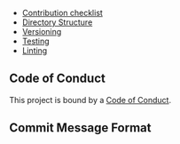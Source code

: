 
* [Contribution checklist][contribution-checklist]
* [Directory Structure][directory-structure]
* [Versioning][versioning]
* [Testing][testing]
* [Linting][linting]

## Code of Conduct

This project is bound by a [Code of Conduct][code-of-conduct].

## Commit Message Format



[commit-msg-format]: https://github.com/koobiq/community-guidelines/blob/master/COMMIT_MESSAGE_FORMAT.md
[contribution-checklist]: ./01-contribution-checklist.md
[directory-structure]: ./02-directory-structure.md
[versioning]: ./04-versioning.md
[testing]: ./06-testing.md
[linting]: ./07-linting.md
[code-of-conduct]: ../../CODE_OF_CONDUCT.md
